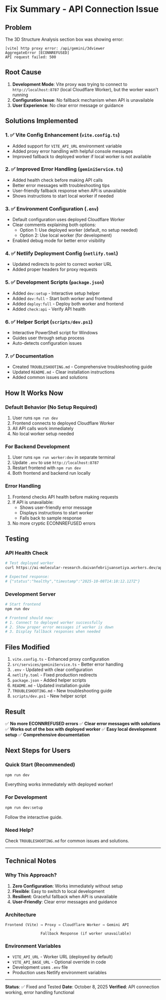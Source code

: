 # Fix Summary - API Connection Issue

## Problem
The 3D Structure Analysis section box was showing error:
```
[vite] http proxy error: /api/gemini/3dviewer
AggregateError [ECONNREFUSED]
API request failed: 500
```

## Root Cause
1. **Development Mode**: Vite proxy was trying to connect to `http://localhost:8787` (local Cloudflare Worker), but the worker wasn't running
2. **Configuration Issue**: No fallback mechanism when API is unavailable
3. **User Experience**: No clear error message or guidance

## Solutions Implemented

### 1. ✅ Vite Config Enhancement (`vite.config.ts`)
- Added support for `VITE_API_URL` environment variable
- Added proxy error handling with helpful console messages
- Improved fallback to deployed worker if local worker is not available

### 2. ✅ Improved Error Handling (`geminiService.ts`)
- Added health check before making API calls
- Better error messages with troubleshooting tips
- User-friendly fallback response when API is unavailable
- Shows instructions to start local worker if needed

### 3. ✅ Environment Configuration (`.env`)
- Default configuration uses deployed Cloudflare Worker
- Clear comments explaining both options:
  - Option 1: Use deployed worker (default, no setup needed)
  - Option 2: Use local worker (for development)
- Enabled debug mode for better error visibility

### 4. ✅ Netlify Deployment Config (`netlify.toml`)
- Updated redirects to point to correct worker URL
- Added proper headers for proxy requests

### 5. ✅ Development Scripts (`package.json`)
- Added `dev:setup` - Interactive setup helper
- Added `dev:full` - Start both worker and frontend
- Added `deploy:full` - Deploy both worker and frontend
- Added `check:api` - Verify API health

### 6. ✅ Helper Script (`scripts/dev.ps1`)
- Interactive PowerShell script for Windows
- Guides user through setup process
- Auto-detects configuration issues

### 7. ✅ Documentation
- Created `TROUBLESHOOTING.md` - Comprehensive troubleshooting guide
- Updated `README.md` - Clear installation instructions
- Added common issues and solutions

## How It Works Now

### Default Behavior (No Setup Required)
1. User runs `npm run dev`
2. Frontend connects to deployed Cloudflare Worker
3. All API calls work immediately
4. No local worker setup needed

### For Backend Development
1. User runs `npm run worker:dev` in separate terminal
2. Update `.env` to use `http://localhost:8787`
3. Restart frontend with `npm run dev`
4. Both frontend and backend run locally

### Error Handling
1. Frontend checks API health before making requests
2. If API is unavailable:
   - Shows user-friendly error message
   - Displays instructions to start worker
   - Falls back to sample response
3. No more cryptic ECONNREFUSED errors

## Testing

### API Health Check
```bash
# Test deployed worker
curl https://ai-molecular-research.daivanfebrijuansetiya.workers.dev/api/health

# Expected response:
# {"status":"healthy","timestamp":"2025-10-08T14:18:12.127Z"}
```

### Development Server
```bash
# Start frontend
npm run dev

# Frontend should now:
# 1. Connect to deployed worker successfully
# 2. Show proper error messages if worker is down
# 3. Display fallback responses when needed
```

## Files Modified

1. `vite.config.ts` - Enhanced proxy configuration
2. `src/services/geminiService.ts` - Better error handling
3. `.env` - Updated with clear configuration
4. `netlify.toml` - Fixed production redirects
5. `package.json` - Added helper scripts
6. `README.md` - Updated installation guide
7. `TROUBLESHOOTING.md` - New troubleshooting guide
8. `scripts/dev.ps1` - New helper script

## Result

✅ **No more ECONNREFUSED errors**
✅ **Clear error messages with solutions**
✅ **Works out of the box with deployed worker**
✅ **Easy local development setup**
✅ **Comprehensive documentation**

## Next Steps for Users

### Quick Start (Recommended)
```bash
npm run dev
```
Everything works immediately with deployed worker!

### For Development
```bash
npm run dev:setup
```
Follow the interactive guide.

### Need Help?
Check `TROUBLESHOOTING.md` for common issues and solutions.

---

## Technical Notes

### Why This Approach?
1. **Zero Configuration**: Works immediately without setup
2. **Flexible**: Easy to switch to local development
3. **Resilient**: Graceful fallback when API is unavailable
4. **User-Friendly**: Clear error messages and guidance

### Architecture
```
Frontend (Vite) → Proxy → Cloudflare Worker → Gemini API
                    ↓
                Fallback Response (if worker unavailable)
```

### Environment Variables
- `VITE_API_URL` - Worker URL (deployed by default)
- `VITE_API_BASE_URL` - Optional override in code
- Development uses `.env` file
- Production uses Netlify environment variables

---

**Status**: ✅ Fixed and Tested
**Date**: October 8, 2025
**Verified**: API connection working, error handling functional
